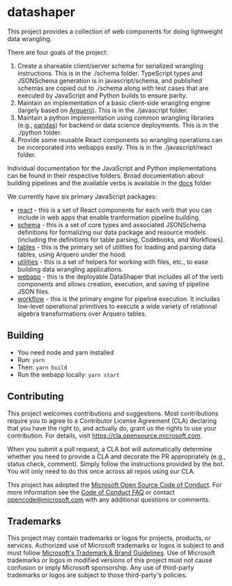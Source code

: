 # datashaper

This project provides a collection of web components for doing lightweight data wrangling.

There are four goals of the project:

1.  Create a shareable client/server schema for serialized wrangling instructions. This is in the ./schema folder. TypeScript types and JSONSchema generation is in javascript/schema, and published schemas are copied out to ./schema along with test cases that are executed by JavaScript and Python builds to ensure parity.
2.  Maintain an implementation of a basic client-side wrangling engine (largely based on [Arquero](https://github.com/uwdata/arquero)). This is in the ./javascript folder.
3.  Maintain a python implementation using common wrangling libraries (e.g., [pandas](https://pandas.pydata.org/)) for backend or data science deployments. This is in the ./python folder.
4.  Provide some reusable React components so wrangling operations can be incorporated into webapps easily. This is in the ./javascript/react folder.

Individual documentation for the JavaScript and Python implementations can be found in their respective folders. Broad documentation about building pipelines and the available verbs is available in the [docs](docs) folder

We currently have six primary JavaScript packages:

- [react](javascript/react) - this is a set of React components for each verb that you can include in web apps that enable tranformation pipeline building.
- [schema](javascript/schema) - this is a set of core types and associated JSONSchema definitions for formalizing our data package and resource models (including the definitions for table parsing, Codebooks, and Workflows).
- [tables](javascript/tables) - this is the primary set of utilities for loading and parsing data tables, using Arquero under the hood.
- [utilities](javascript/utilities) - this is a set of helpers for working with files, etc., to ease building data wrangling applications.
- [webapp](javascript/webapp) - this is the deployable DataShaper that includes all of the verb components and allows creation, execution, and saving of pipeline JSON files.
- [workflow](javascript/workflow) - this is the primary engine for pipeline execution. It includes low-level operational primitives to execute a wide variety of relational algebra transformations over Arquero tables.

## Building

- You need node and yarn installed
- Run: `yarn`
- Then: `yarn build`
- Run the webapp locally: `yarn start`

## Contributing

This project welcomes contributions and suggestions. Most contributions require you to agree to a
Contributor License Agreement (CLA) declaring that you have the right to, and actually do, grant us
the rights to use your contribution. For details, visit https://cla.opensource.microsoft.com.

When you submit a pull request, a CLA bot will automatically determine whether you need to provide
a CLA and decorate the PR appropriately (e.g., status check, comment). Simply follow the instructions
provided by the bot. You will only need to do this once across all repos using our CLA.

This project has adopted the [Microsoft Open Source Code of Conduct](https://opensource.microsoft.com/codeofconduct/).
For more information see the [Code of Conduct FAQ](https://opensource.microsoft.com/codeofconduct/faq/) or
contact [opencode@microsoft.com](mailto:opencode@microsoft.com) with any additional questions or comments.

## Trademarks

This project may contain trademarks or logos for projects, products, or services. Authorized use of Microsoft
trademarks or logos is subject to and must follow
[Microsoft's Trademark & Brand Guidelines](https://www.microsoft.com/en-us/legal/intellectualproperty/trademarks/usage/general).
Use of Microsoft trademarks or logos in modified versions of this project must not cause confusion or imply Microsoft sponsorship.
Any use of third-party trademarks or logos are subject to those third-party's policies.
